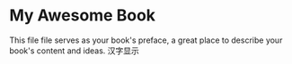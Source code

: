 # My Awesome Book

This file file serves as your book's preface, a great place to describe your book's content and ideas.
汉字显示
